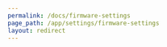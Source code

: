 ```yaml
---
permalink: /docs/firmware-settings
page_path: /app/settings/firmware-settings
layout: redirect
---
```

